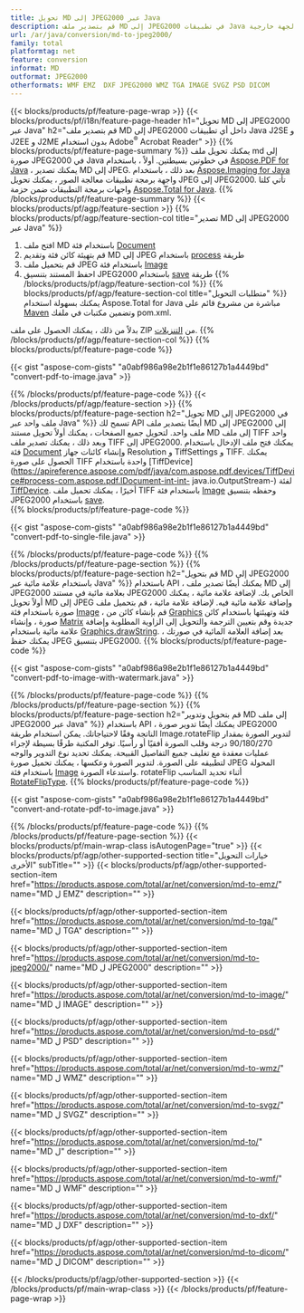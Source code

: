 ```yaml
---
title: تحويل MD إلى JPEG2000 عبر Java
description: قم بتصدير ملف MD إلى JPEG2000 في تطبيقات Java الخاصة بك دون استخدام أي تطبيق تابع لجهة خارجية
url: /ar/java/conversion/md-to-jpeg2000/
family: total
platformtag: net
feature: conversion
informat: MD
outformat: JPEG2000
otherformats: WMF EMZ  DXF JPEG2000 WMZ TGA IMAGE SVGZ PSD DICOM
---
```

{{< blocks/products/pf/feature-page-wrap >}}
{{< blocks/products/pf/i18n/feature-page-header h1="تحويل MD إلى JPEG2000 عبر Java" h2="قم بتصدير ملف MD إلى JPEG2000 داخل أي تطبيقات Java J2SE و J2EE و J2ME بدون استخدام Adobe<sup>&reg;</sup> Acrobat Reader" >}}
{{% blocks/products/pf/feature-page-summary %}}
يمكنك تحويل ملف md إلى صورة JPEG2000 في Java في خطوتين بسيطتين. أولاً ، باستخدام [Aspose.PDF for Java](https://products.aspose.com/pdf/java/) ، يمكنك تصدير MD إلى JPEG. بعد ذلك ، باستخدام [Aspose.Imaging for Java](https://products.aspose.com/imaging/java/) واجهة برمجة تطبيقات معالجة الصور ، يمكنك تحويل JPEG إلى JPEG2000. تأتي كلتا واجهات برمجة التطبيقات ضمن حزمة [Aspose.Total for Java](https://products.aspose.com/total/java/).
{{% /blocks/products/pf/feature-page-summary  %}}
{{< blocks/products/pf/agp/feature-section >}}
{{% blocks/products/pf/agp/feature-section-col title="تصدير MD إلى JPEG2000 عبر Java" %}}
1. افتح ملف MD باستخدام فئة [Document](https://apireference.aspose.com/pdf/java/com.aspose.pdf/Document)
2. قم بتهيئة كائن فئة وتقديم MD إلى JPEG باستخدام [process](https://apireference.aspose.com/pdf/java/com.aspose.pdf.devices/JpegDevice#process-com.aspose.pdf.Page-java.io.OutputStream-) طريقة
3. قم بتحميل ملف JPEG باستخدام فئة [Image](https://apireference.aspose.com/imaging/java/com.aspose.imaging/Image)
4. احفظ المستند بتنسيق JPEG2000 باستخدام [save](https://apireference.aspose.com/imaging/java/com.aspose.imaging/Image#save-java.lang.String-com.aspose.imaging.ImageOptionsBase-) طريقة
{{% /blocks/products/pf/agp/feature-section-col %}}
{{% blocks/products/pf/agp/feature-section-col title="متطلبات التحويل" %}}
يمكنك بسهولة استخدام Aspose.Total for Java مباشرة من مشروع قائم على [Maven](https://repository.aspose.com/webapp/#/artifacts/browse/tree/General/repo/com/aspose/aspose-total) وتضمين مكتبات في ملفك pom.xml.

بدلاً من ذلك ، يمكنك الحصول على ملف ZIP من [التنزيلات](https://downloads.aspose.com/total/java).
{{% /blocks/products/pf/agp/feature-section-col %}}
{{% blocks/products/pf/feature-page-code %}}

{{< gist "aspose-com-gists" "a0abf986a98e2b1f1e86127b1a4449bd" "convert-pdf-to-image.java" >}}


{{% /blocks/products/pf/feature-page-code %}}
{{< /blocks/products/pf/agp/feature-section >}}
{{% blocks/products/pf/feature-page-section  h2="تحويل MD إلى JPEG2000 في ملف واحد عبر Java" %}}
تسمح لك API أيضًا بتصدير ملف MD إلى JPEG2000 إلى ملف واحد. لتحويل جميع الصفحات ، يمكنك أولاً تحويل مستند MD إلى ملف TIFF واحد وبعد ذلك ، يمكنك تصدير ملف TIFF إلى JPEG2000. يمكنك فتح ملف الإدخال باستخدام فئة [Document](https://apireference.aspose.com/pdf/java/com.aspose.pdf/Document) وإنشاء كائنات جهاز Resolution و TiffSettings و TIFF. يمكنك الحصول على صورة TIFF واحدة باستخدام [TiffDevice](https://apireference.aspose.com/pdf/java/com.aspose.pdf.devices/TiffDevice#process-com.aspose.pdf.IDocument-int-int- java.io.OutputStream-) لفئة [TiffDevice](https://apireference.aspose.com/pdf/java/com.aspose.pdf.devices/TiffDevice). أخيرًا ، يمكنك تحميل ملف TIFF باستخدام فئة [Image](https://apireference.aspose.com/imaging/java/com.aspose.imaging/Image) وحفظه بتنسيق JPEG2000 باستخدام [save](https://apireference.aspose.com/imaging/java/com.aspose.imaging/Image#save-java.lang.String-com.aspose.imaging.ImageOptionsBase-).  
{{% blocks/products/pf/feature-page-code %}}

{{< gist "aspose-com-gists" "a0abf986a98e2b1f1e86127b1a4449bd" "convert-pdf-to-single-file.java" >}}

{{% /blocks/products/pf/feature-page-code  %}}
{{% /blocks/products/pf/feature-page-section %}}
{{% blocks/products/pf/feature-page-section  h2="قم بتحويل MD إلى JPEG2000 باستخدام علامة مائية عبر Java" %}}
باستخدام API ، يمكنك أيضًا تصدير ملف MD إلى JPEG2000 بعلامة مائية في مستند JPEG2000 الخاص بك. لإضافة علامة مائية ، يمكنك أولاً تحويل MD إلى JPEG وإضافة علامة مائية فيه. لإضافة علامة مائية ، قم بتحميل ملف صورة باستخدام فئة [Image](https://apireference.aspose.com/imaging/java/com.aspose.imaging/Image) ، قم بإنشاء كائن من [Graphics](https://apireference.aspose.com/imaging/java/com.aspose.imaging/Graphics) فئة وتهيئتها باستخدام كائن صورة ، وإنشاء [Matrix](https://apireference.aspose.com/imaging/java/com.aspose.imaging/Matrix) جديدة  وقم بتعيين الترجمة والتحويل إلى الزاوية المطلوبة وإضافة علامة مائية باستخدام [Graphics.drawString](https://apireference.aspose.com/imaging/java/com.aspose.imaging/Graphics). بعد إضافة العلامة المائية في صورتك ، يمكنك حفظ JPEG بتنسيق JPEG2000. 
{{% blocks/products/pf/feature-page-code %}}

{{< gist "aspose-com-gists" "a0abf986a98e2b1f1e86127b1a4449bd" "convert-pdf-to-image-with-watermark.java" >}}

{{% /blocks/products/pf/feature-page-code  %}}
{{% /blocks/products/pf/feature-page-section %}}
{{% blocks/products/pf/feature-page-section  h2="قم بتحويل وتدوير MD إلى ملف JPEG2000 عبر Java" %}}
باستخدام API ، يمكنك أيضًا تدوير صورة JPEG2000 الناتجة وفقًا لاحتياجاتك. يمكن استخدام طريقة Image.rotateFlip لتدوير الصورة بمقدار 90/180/270 درجة وقلب الصورة أفقيًا أو رأسيًا. توفر المكتبة طرقًا بسيطة لإجراء عمليات معقدة مع تغليف جميع التفاصيل القبيحة. يمكنك تحديد نوع التدوير والوجه لتطبيقه على الصورة. لتدوير الصورة وعكسها ، يمكنك تحميل صورة JPEG المحولة باستخدام فئة [Image](https://apireference.aspose.com/imaging/java/com.aspose.imaging/Image) واستدعاء الصورة. rotateFlip أثناء تحديد المناسب [RotateFlipType](https://apireference.aspose.com/imaging/java/com.aspose.imaging/RotateFlipType). 
{{% blocks/products/pf/feature-page-code %}}

{{< gist "aspose-com-gists" "a0abf986a98e2b1f1e86127b1a4449bd" "convert-and-rotate-pdf-to-image.java" >}}

{{% /blocks/products/pf/feature-page-code  %}}
{{% /blocks/products/pf/feature-page-section %}}
{{< blocks/products/pf/main-wrap-class isAutogenPage="true" >}}
{{< blocks/products/pf/agp/other-supported-section title="خيارات التحويل الأخرى" subTitle="" >}}
{{< blocks/products/pf/agp/other-supported-section-item href="https://products.aspose.com/total/ar/net/conversion/md-to-emz/" name="MD ل EMZ" description="" >}}

{{< blocks/products/pf/agp/other-supported-section-item href="https://products.aspose.com/total/ar/net/conversion/md-to-tga/" name="MD ل TGA" description="" >}}

{{< blocks/products/pf/agp/other-supported-section-item href="https://products.aspose.com/total/ar/net/conversion/md-to-jpeg2000/" name="MD ل JPEG2000" description="" >}}

{{< blocks/products/pf/agp/other-supported-section-item href="https://products.aspose.com/total/ar/net/conversion/md-to-image/" name="MD ل IMAGE" description="" >}}

{{< blocks/products/pf/agp/other-supported-section-item href="https://products.aspose.com/total/ar/net/conversion/md-to-psd/" name="MD ل PSD" description="" >}}

{{< blocks/products/pf/agp/other-supported-section-item href="https://products.aspose.com/total/ar/net/conversion/md-to-wmz/" name="MD ل WMZ" description="" >}}

{{< blocks/products/pf/agp/other-supported-section-item href="https://products.aspose.com/total/ar/net/conversion/md-to-svgz/" name="MD ل SVGZ" description="" >}}

{{< blocks/products/pf/agp/other-supported-section-item href="https://products.aspose.com/total/ar/net/conversion/md-to/" name="MD ل" description="" >}}

{{< blocks/products/pf/agp/other-supported-section-item href="https://products.aspose.com/total/ar/net/conversion/md-to-wmf/" name="MD ل WMF" description="" >}}

{{< blocks/products/pf/agp/other-supported-section-item href="https://products.aspose.com/total/ar/net/conversion/md-to-dxf/" name="MD ل DXF" description="" >}}

{{< blocks/products/pf/agp/other-supported-section-item href="https://products.aspose.com/total/ar/net/conversion/md-to-dicom/" name="MD ل DICOM" description="" >}}


{{< /blocks/products/pf/agp/other-supported-section >}}
{{< /blocks/products/pf/main-wrap-class >}}
{{< /blocks/products/pf/feature-page-wrap >}}